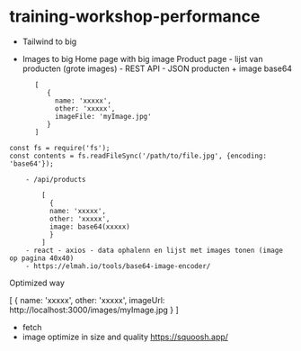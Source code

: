 # training-workshop-performance

- Tailwind to big
- Images to big 
    Home page with big image
    Product page - lijst van producten (grote images)
       - REST API 
         - JSON producten + image base64

         [
            { 
              name: 'xxxxx', 
              other: 'xxxxx', 
              imageFile: 'myImage.jpg'
            }
         ] 

```
const fs = require('fs');
const contents = fs.readFileSync('/path/to/file.jpg', {encoding: 'base64'});
```

        - /api/products 
  
            [
              { 
              name: 'xxxxx', 
              other: 'xxxxx', 
              image: base64(xxxxx)
              }
            ] 
        - react - axios - data ophalenn en lijst met images tonen (image op pagina 40x40)
        - https://elmah.io/tools/base64-image-encoder/

  Optimized way

  [
    { 
    name: 'xxxxx', 
    other: 'xxxxx', 
    imageUrl: http://localhost:3000/images/myImage.jpg
    }
  ] 

  - fetch 
  - image optimize in size and quality https://squoosh.app/


